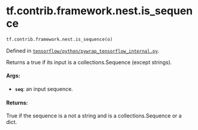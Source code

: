 <div itemscope itemtype="http://developers.google.com/ReferenceObject">
<meta itemprop="name" content="tf.contrib.framework.nest.is_sequence" />
<meta itemprop="path" content="Stable" />
</div>

# tf.contrib.framework.nest.is_sequence

``` python
tf.contrib.framework.nest.is_sequence(o)
```



Defined in [`tensorflow/python/pywrap_tensorflow_internal.py`](https://www.tensorflow.org/code/tensorflow/python/pywrap_tensorflow_internal.py).

Returns a true if its input is a collections.Sequence (except strings).

#### Args:

* <b>`seq`</b>: an input sequence.


#### Returns:

True if the sequence is a not a string and is a collections.Sequence or a
dict.